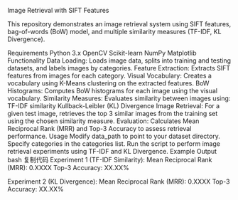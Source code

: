Image Retrieval with SIFT Features

This repository demonstrates an image retrieval system using SIFT features, bag-of-words (BoW) model, and multiple similarity measures (TF-IDF, KL Divergence).

Requirements
Python 3.x
OpenCV
Scikit-learn
NumPy
Matplotlib
Functionality
Data Loading: Loads image data, splits into training and testing datasets, and labels images by categories.
Feature Extraction: Extracts SIFT features from images for each category.
Visual Vocabulary: Creates a vocabulary using K-Means clustering on the extracted features.
BoW Histograms: Computes BoW histograms for each image using the visual vocabulary.
Similarity Measures: Evaluates similarity between images using:
TF-IDF similarity
Kullback-Leibler (KL) Divergence
Image Retrieval: For a given test image, retrieves the top 3 similar images from the training set using the chosen similarity measure.
Evaluation: Calculates Mean Reciprocal Rank (MRR) and Top-3 Accuracy to assess retrieval performance.
Usage
Modify data_path to point to your dataset directory.
Specify categories in the categories list.
Run the script to perform image retrieval experiments using TF-IDF and KL Divergence.
Example Output
bash
复制代码
Experiment 1 (TF-IDF Similarity):
Mean Reciprocal Rank (MRR): 0.XXXX
Top-3 Accuracy: XX.XX%

Experiment 2 (KL Divergence):
Mean Reciprocal Rank (MRR): 0.XXXX
Top-3 Accuracy: XX.XX%
